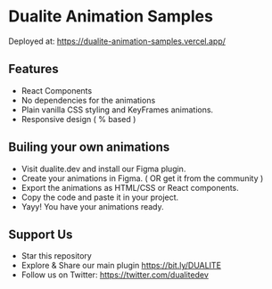 # Dualite Animation Samples

Deployed at: https://dualite-animation-samples.vercel.app/

## Features

- React Components
- No dependencies for the animations
- Plain vanilla CSS styling and KeyFrames animations.
- Responsive design ( % based )

## Builing your own animations

- Visit dualite.dev and install our Figma plugin.
- Create your animations in Figma. ( OR get it from the community )
- Export the animations as HTML/CSS or React components.
- Copy the code and paste it in your project.
- Yayy! You have your animations ready.

## Support Us

- Star this repository
- Explore & Share our main plugin https://bit.ly/DUALITE
- Follow us on Twitter: https://twitter.com/dualitedev
